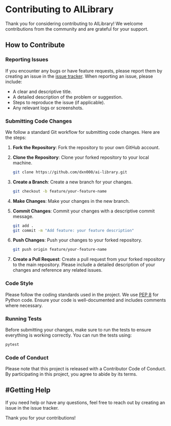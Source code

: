 # Contributing to AILibrary

Thank you for considering contributing to AILibrary! We welcome contributions from the community and are grateful for your support.

## How to Contribute

### Reporting Issues

If you encounter any bugs or have feature requests, please report them by creating an issue in the [issue tracker](https://github.com//issues). When reporting an issue, please include:

- A clear and descriptive title.
- A detailed description of the problem or suggestion.
- Steps to reproduce the issue (if applicable).
- Any relevant logs or screenshots.

### Submitting Code Changes

We follow a standard Git workflow for submitting code changes. Here are the steps:

1. **Fork the Repository**: Fork the repository to your own GitHub account.

2. **Clone the Repository**: Clone your forked repository to your local machine.
    
    ```bash
    git clone https://github.com/dxn000/ai-library.git
    ```

3. **Create a Branch**: Create a new branch for your changes.
   
    ```bash
    git checkout -b feature/your-feature-name
    ```

4. **Make Changes**: Make your changes in the new branch.

5. **Commit Changes**: Commit your changes with a descriptive commit message.

    ```bash
    git add .
    git commit -m "Add feature: your feature description"
    ```

6. **Push Changes**: Push your changes to your forked repository.
    
    ```bash
    git push origin feature/your-feature-name
    ```

7. **Create a Pull Request**: Create a pull request from your forked repository to the main repository. Please include a detailed description of your changes and reference any related issues.

### Code Style

Please follow the coding standards used in the project. We use [PEP 8](https://www.python.org/dev/peps/pep-0008/) for Python code. Ensure your code is well-documented and includes comments where necessary.

### Running Tests

Before submitting your changes, make sure to run the tests to ensure everything is working correctly. You can run the tests using:

```bash
pytest
```

### Code of Conduct

Please note that this project is released with a Contributor Code of Conduct. By participating in this project, you agree to abide by its terms.

## #Getting Help

If you need help or have any questions, feel free to reach out by creating an issue in the issue tracker.

Thank you for your contributions!